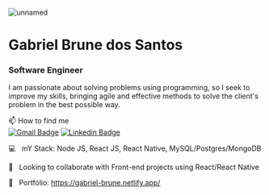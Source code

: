 ![unnamed](https://user-images.githubusercontent.com/54871907/89002575-dadbed00-d2d3-11ea-87b1-53c78129790d.gif)

# Gabriel Brune dos Santos

### Software Engineer
I am passionate about solving problems using programming, so I seek to improve my skills, bringing agile and effective methods to solve the client's problem in the best possible way.


📫 How to find me</br>
[![Gmail Badge](https://img.shields.io/badge/-gabrielbrune52@gmail.com-eb415b?style=flat-square&logo=Gmail&logoColor=white&link=mailto:gabrielbrune52@gmail.com)](mailto:gabrielbrune52@gmail.com)
[![Linkedin Badge](https://img.shields.io/badge/-Gabriel%20Brune%20dos%20Santos-4a72e0?style=flat-square&logo=Linkedin&logoColor=white&link=https://www.linkedin.com/in/gabriel-brune-dos-santos-032b9717a/)](https://www.linkedin.com/in/gabriel-brune-dos-santos-032b9717a/) 

 

 :computer: &nbsp; mY Stack: Node JS, React JS, React Native, MySQL/Postgres/MongoDB 
 
 :purple_heart: &nbsp; Looking to collaborate with Front-end projects using React/React Native

 💬 &nbsp; Portfólio: https://gabriel-brune.netlify.app/
